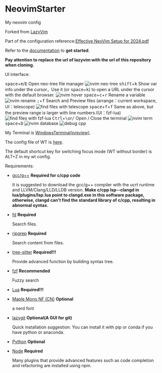 # NeovimStarter

My neovim config

Forked from [LazyVim](https://github.com/LazyVim/starter.git)

Part of the configuration reference:[Effective NeoVim Setup for 2024.pdf](https://cdn.jsdelivr.net/gh/wit-l/static_resources@latest/pdf/Effective%20NeoVim%20Setup%20for%202024.pdf)

Refer to the [documentation](https://lazyvim.github.io/installation) to **get started**.

**Pay attention to replace the url of lazyvim with the url of this repository when cloning.**

UI interface:

<kbd>space</kbd>+<kbd>e</kbd>/<kbd>E</kbd> Open neo-tree file manager
![nvim neo-tree](https://cdn.jsdelivr.net/gh/wit-l/filebed@main/images/17267348327991726734782487.png)
<kbd>shift</kbd>+<kbd>k</kbd> Show var info under the cursor，Use it (or <kbd>space</kbd>+<kbd>k</kbd>) to open a URL under the cursor with the default browser.
![nvim hover](https://cdn.jsdelivr.net/gh/wit-l/filebed@main/images/17267351508081726735150586.png)
<kbd>space</kbd>+<kbd>c</kbd>+<kbd>r</kbd> Rename a variable
![nvim rename](https://cdn.jsdelivr.net/gh/wit-l/static_resources@latest/images/pic/nvim-hover-2.png)
<kbd>;</kbd>+<kbd>f</kbd> Search and Preview files (arrange：current workspace, UI：telescope)
![find files with telescope](https://cdn.jsdelivr.net/gh/wit-l/static_resources@latest/images/pic/nvim-float-window.png)
<kbd>space</kbd>+<kbd>f</kbd>+<kbd>f</kbd> Same as above, but the preview range is larger with line numbers.(UI：fzf-lua)
![find files with fzf-lua](https://cdn.jsdelivr.net/gh/wit-l/filebed@main/images/17267376298081726737607064.png)
<kbd>Ctrl</kbd>+<kbd>\\</kbd>or<kbd>/</kbd> Open / Close the terminal
![nvim term](https://cdn.jsdelivr.net/gh/wit-l/filebed@main/images/17267372197991726737219265.png)
<kbd>space</kbd>+<kbd>D</kbd>
![nvim database](https://cdn.jsdelivr.net/gh/wit-l/static_resources@latest/images/pic/nvim-database.png)
![debug cpp](https://cdn.jsdelivr.net/gh/wit-l/static_resources@latest/images/pic/debug.png)

My Terminal is [WindowsTerminal(preview)](https://github.com/microsoft/terminal).

The config file of WT is [here](https://github.com/WittyCo/Dotfiles/blob/main/windows/WindowsTerminal/settings.json).

The default shortcut key for switching focus mode (WT without border) is ALT+Z in my wt config.

Requirements:

- [gcc/g++](https://winlibs.com/) **Required for c/cpp code**

  It is suggested to download the gcc/g++ compiler with the ucrt runtime and LLVM/Clang/LLD/LLDB version.
  **Make c/cpp lsp--clangd in lua/plugins/lsp.lua point to clangd.exe in this software package, otherwise, clangd can't find the standard library of c/cpp, resulting in abnormal syntax.**

- [fd](https://github.com/sharkdp/fd) **Required**

  Search files.

- [ripgrep](https://github.com/BurntSushi/ripgrep) **Required**

  Search content from files.

- [tree-sitter](https://github.com/tree-sitter/tree-sitter) **Required!!!**

  Provide advanced function by building syntax tree.

- [fzf](https://github.com/junegunn/fzf) **Recommended**

  Fuzzy search

- [Lua](https://github.com/DevelopersCommunity/cmake-lua) **Required!!!**
- [Maple Mono NF (CN)](https://github.com/subframe7536/maple-font) **Optional**

  a nerd font

- [lazygit](https://github.com/jesseduffield/lazygit) **Optional(A GUI for git)**

  Quick installation suggestion: You can install it with pip or conda if you have python or anaconda.

- [Python](https://www.python.org/) **Optional**
- [Node](https://nodejs.org/) **Required**

  Many plugins that provide advanced features such as code completion and refactoring are installed using npm.
